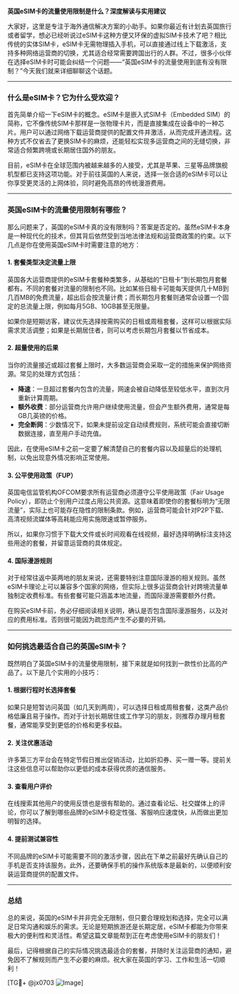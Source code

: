 **英国eSIM卡的流量使用限制是什么？深度解读与实用建议**

大家好，这里是专注于海外通信解决方案的小助手。如果你最近有计划去英国旅行或者留学，想必已经听说过eSIM卡这种方便又环保的虚拟SIM卡技术了吧？相比传统的实体SIM卡，eSIM卡无需物理插入手机，可以直接通过线上下载激活，支持多种网络运营商的切换，尤其适合经常需要跨国出行的人群。不过，很多小伙伴在选择eSIM卡时可能会纠结一个问题——“英国eSIM卡的流量使用到底有没有限制？”今天我们就来详细聊聊这个话题。

---

### 什么是eSIM卡？它为什么受欢迎？

首先简单介绍一下eSIM卡的概念。eSIM卡是嵌入式SIM卡（Embedded SIM）的简称，它不像传统SIM卡那样是一张物理卡片，而是直接集成在设备中的一种芯片。用户可以通过网络下载运营商提供的配置文件并激活，从而完成开通流程。这种方式不仅省去了更换SIM卡的麻烦，还能轻松实现多运营商之间的无缝切换，非常适合频繁跨境或长期居住国外的朋友。

目前，eSIM卡在全球范围内被越来越多的人接受，尤其是苹果、三星等品牌旗舰机型都已支持这项功能。对于前往英国的人来说，选择一张合适的eSIM卡可以让你享受更灵活的上网体验，同时避免高昂的传统漫游费用。

---

### 英国eSIM卡的流量使用限制有哪些？

那么问题来了，英国的eSIM卡真的没有限制吗？答案是否定的。虽然eSIM卡本身是一种现代化的技术，但其背后依然受到当地法律法规和运营商政策的约束。以下几点是你在使用英国eSIM卡时需要注意的地方：

#### 1. **套餐类型决定流量上限**
   英国各大运营商提供的eSIM卡套餐种类繁多，从基础的“日租卡”到长期包月套餐都有。不同的套餐对流量的限制也不同。比如某些日租卡可能每天提供几十MB到几百MB的免费流量，超出后会按流量计费；而长期包月套餐则通常会设置一个固定的总流量上限，例如每月5GB、10GB甚至无限量。

   如果你是短期访客，建议优先选择按需购买的日租或周租套餐，这样可以根据实际需求灵活调整；如果是长期居住者，则可以考虑长期包月套餐以节省成本。

#### 2. **超量使用的后果**
   当你的流量接近或超过套餐上限时，大多数运营商会采取一定的措施来保护网络资源。常见的处理方式包括：
   - **降速**：一旦超过套餐内包含的流量，网速会被自动降低至较低水平，直到次月重新计算周期。
   - **额外收费**：部分运营商允许用户继续使用流量，但会产生额外费用，通常是每GB几英镑的价格。
   - **完全断网**：少数情况下，如果未提前设定自动续费规则，系统可能会直接切断数据连接，直至用户手动充值。

   因此，在使用eSIM卡之前一定要了解清楚自己的套餐内容以及超量后的处理机制，以免出现意外情况影响正常使用。

#### 3. **公平使用政策（FUP）**
   英国电信监管机构OFCOM要求所有运营商必须遵守公平使用政策（Fair Usage Policy），即防止个别用户过度占用公共资源。这意味着即使你的套餐标明为“无限流量”，实际上也可能存在隐性的限制条款。例如，运营商可能会针对P2P下载、高清视频流媒体等高耗能应用实施限速或暂停服务。

   所以，如果你习惯于下载大文件或长时间观看在线视频，最好选择明确标注支持这些用途的套餐，并留意运营商的具体规定。

#### 4. **国际漫游规则**
   对于经常往返中英两地的朋友来说，还需要特别注意国际漫游的相关规则。虽然eSIM卡理论上可以兼容多个国家的网络，但实际上很多运营商会针对跨境流量单独制定收费标准。有些套餐可能只涵盖本地流量，而国际漫游需要额外付费。

   在购买eSIM卡前，务必仔细阅读相关说明，确认是否包含国际漫游服务，以及对应的费用标准。否则很可能因为疏忽而产生不必要的开销。

---

### 如何挑选最适合自己的英国eSIM卡？

既然明白了英国eSIM卡的流量使用限制，接下来就是如何找到一款性价比高的产品了。以下是几个实用的小技巧：

#### 1. **根据行程时长选择套餐**
   如果只是短暂访问英国（如几天到两周），可以选择日租或周租套餐，这类产品价格低廉且易于操作。而对于计划长期居住或工作学习的朋友，则推荐办理月租套餐，通常能享受到更低的价格和更多权益。

#### 2. **关注优惠活动**
   许多第三方平台会在特定节假日推出促销活动，比如折扣券、买一赠一等。提前关注这些信息可以帮助你以更低的成本获得优质的通信服务。

#### 3. **查看用户评价**
   在线搜索其他用户的使用反馈也是很有帮助的。通过查看论坛、社交媒体上的评论，你可以了解到哪些品牌的eSIM卡稳定性强、客服响应速度快，从而做出更加明智的选择。

#### 4. **提前测试兼容性**
   不同品牌的eSIM卡可能需要不同的激活步骤，因此在下单之前最好先确认自己的手机是否支持该服务。此外，还要确保手机的操作系统版本是最新的，以便顺利安装运营商提供的配置文件。

---

### 总结

总的来说，英国的eSIM卡并非完全无限制，但只要合理规划和选择，完全可以满足日常沟通和娱乐的需求。无论是短期旅游还是长期定居，eSIM卡都能为你带来极大的便利性和灵活性。希望这篇文章能帮到正在考虑使用eSIM卡的朋友们！

最后，记得根据自己的实际情况挑选最适合的套餐，并随时关注运营商的通知，避免因不了解规则而产生不必要的麻烦。祝大家在英国的学习、工作和生活一切顺利！

[TG💪+ @jx0703 ![Image](https://github.com/user-attachments/assets/dbca1d08-cadb-493c-b0ec-ad6f7a83f270)]